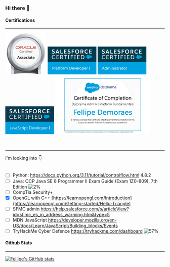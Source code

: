 

### Hi there 👋

#### Certifications
<hr/>
<div>
<img src="oracle-certified-associate-java-se-8-programmer.png" width="130">
<img  src="SFU_CRT_BDG_Pltfrm_Dev_I_RGB.jpg" width="154">
<img src="SFU_CRT_BDG_Admin_RGB.jpg" width="154">
<img src="2020-02_TH-Certification-Badge_JavaScript-Developer-I_RGB.jpg" width="154"> 
<img src="DatoramaFund.png" width="300">
</div>
<br/><br/>
<hr/>
I'm looking into 👇<br/><br/>

- [ ] Python: https://docs.python.org/3.11/tutorial/controlflow.html 4.8.2 <br/>
- [ ] Java: OCP Java SE 8 Programmer II Exam Guide (Exam 1Z0-809), 7th Edition  ![2%](https://progress-bar.dev/2) <br/>
- [ ] CompTia Security+ <br/>
- [x] OpenGL with C++ [https://learnopengl.com/Introduction](https://learnopengl.com/Getting-started/Hello-Triangle) <br/>
- [ ] SFMC admin https://help.salesforce.com/s/articleView?id=sf.mc_es_ip_address_warming.htm&type=5  <br/>
- [ ] MDN JavaScript https://developer.mozilla.org/en-US/docs/Learn/JavaScript/Building_blocks/Events <br/>
- [ ] TryHackMe Cyber Defence https://tryhackme.com/dashboard  ![57%](https://progress-bar.dev/57)<br/>

#### Github Stats
<hr/>

[![Fellipe's GitHub stats](https://github-readme-stats.vercel.app/api?username=fddemora)](https://github.com/fddemora/github-readme-stats)




<!--
**fddemora/fddemora** is a ✨ _special_ ✨ repository because its `README.md` (this file) appears on your GitHub profile.

Here are some ideas to get you started:

- 🔭 I’m currently working on ...
- 🌱 I’m currently learning ...
- 👯 I’m looking to collaborate on ...
- 🤔 I’m looking for help with ...
- 💬 Ask me about ...
- 📫 How to reach me: ...
- 😄 Pronouns: ...
- ⚡ Fun fact: ...
-->


